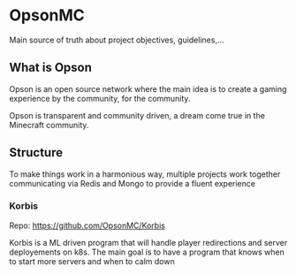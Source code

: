 # OpsonMC
Main source of truth about project objectives, guidelines,...

## What is Opson

Opson is an open source network where the main idea is to create a gaming experience by the community, for the community.

Opson is transparent and community driven, a dream come true in the Minecraft community.

## Structure

To make things work in a harmonious way, multiple projects work together communicating via Redis and Mongo to provide a fluent experience

### Korbis

Repo: https://github.com/OpsonMC/Korbis

Korbis is a ML driven program that will handle player redirections and server deployements on k8s. The main goal is to have a program that knows when to start more servers and when to calm down
